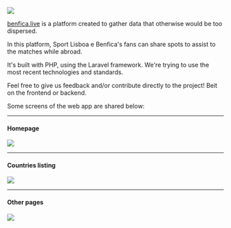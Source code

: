 <img src="https://i.imgur.com/T0Gc1LV.png">

<a href="https://benfica.live" target="_blank">benfica.live</a> is a platform created to gather data that otherwise would be too dispersed.

In this platform, Sport Lisboa e Benfica's fans can share spots to assist to the matches while abroad.

It's built with PHP, using the Laravel framework. We're trying to use the most recent technologies and standards.

Feel free to give us feedback and/or contribute directly to the project! Beit on the frontend or backend.

Some screens of the web app are shared below:

---

#### Homepage

<img src="https://i.imgur.com/OfFHRCg.png"/>

---

#### Countries listing

<img src="https://i.imgur.com/abVrijA.png"/>

---

#### Other pages

<img src="https://i.imgur.com/ID8zwVg.png"/>
